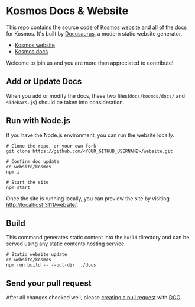 # Kosmos Docs & Website

This repo contains the source code of [Kosmos website](https://kosmos-io.github.io/website/) and all of the docs for Kosmos.
It's built by [Docusaurus](https://kosmos-io.github.io/website/v0.2.0/getting-started/introduction), a modern static website generator.

- [Kosmos website](https://kosmos-io.github.io/website/)
- [Kosmos docs](https://kosmos-io.github.io/website/v0.2.0/getting-started/introduction)

Welcome to join us and you are more than appreciated to contribute!

## Add or Update Docs

When you add or modify the docs, these two files(`docs/kosmos/docs/` and `sidebars.js`) should be taken into consideration.

## Run with Node.js

If you have the Node.js environment, you can run the website locally.

```shell script
# Clone the repo, or your own fork
git clone https://github.com/<YOUR_GITHUB_USERNAME>/website.git

# Confirm doc update
cd website/kosmos
npm i

# Start the site
npm start
```

Once the site is running locally, you can preview the site by visiting <http://localhost:3111/website/>.

## Build

This command generates static content into the `build` directory and can be served using any static contents hosting service.

````shell script
# Static website update
cd website/kosmos
npm run build -- --out-dir ../docs
````

## Send your pull request

After all changes checked well, please [creating a pull request](https://help.github.com/en/articles/creating-a-pull-request) with [DCO](https://github.com/apps/dco).